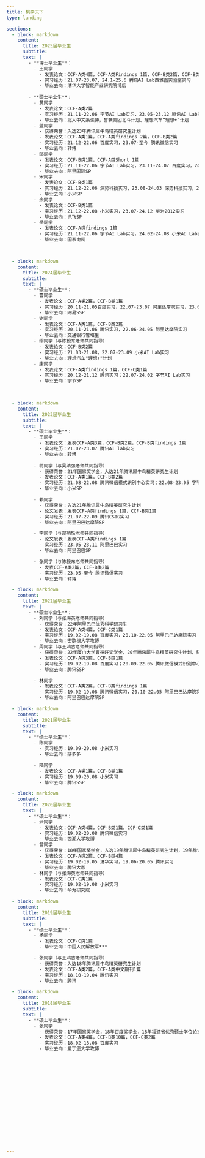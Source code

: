 ```yaml
---
title: 桃李天下
type: landing

sections:
  - block: markdown
    content:
      title: 2025届毕业生
      subtitle:
      text: |
        - **博士毕业生**：
          - 王同学
            - 发表论文：CCF-A类4篇，CCF-A类Findings 1篇，CCF-B类2篇，CCF-B类Findings 1篇
            - 实习经历：21.07-23.07、24.1-25.6 腾讯AI Lab西雅图实验室实习
            - 毕业去向：清华大学智能产业研究院博后
         
        - **硕士毕业生**：
          - 黄同学
            - 发表论文：CCF-A类2篇
            - 实习经历：21.11-22.06 字节AI Lab实习，23.05-23.12 腾讯AI Lab实习，24.03-25.04 vivo实习
            - 毕业去向：北大中文系读博，曾获美团北斗计划、理想汽车“理想+”计划
          - 蓝同学
            - 获得荣誉：入选23年腾讯犀牛鸟精英研究生计划
            - 发表论文：CCF-A类1篇，CCF-A类findings 2篇，CCF-B类2篇
            - 实习经历：21.12-22.06 百度实习，23.07-至今 腾讯微信实习
            - 毕业去向：转博
          - 邵同学
            - 发表论文：CCF-B类1篇，CCF-A类Short 1篇
            - 实习经历：21.11-22.06 字节AI Lab实习，23.11-24.07 百度实习，24.07-24.12 阿里国际实习
            - 毕业去向：阿里国际SP
          - 宋同学
            - 发表论文：CCF-B类1篇
            - 实习经历：21.12-22.06 深势科技实习，23.08-24.03 深势科技实习，24.03-24.12 小米AI Lab实习
            - 毕业去向：小米SP
          - 余同学
            - 发表论文：CCF-B类1篇
            - 实习经历：21.12-22.08 小米实习，23.07-24.12 华为2012实习
            - 毕业去向：讯飞SP
          - 岳同学
            - 发表论文：CCF-A类findings 1篇
            - 实习经历：21.11-22.06 字节AI Lab实习，24.02-24.08 小米AI Lab实习
            - 毕业去向：国家电网



  - block: markdown
    content:
      title: 2024届毕业生
      subtitle:
      text: |
        - **硕士毕业生**：
          - 曹同学
            - 发表论文：CCF-A类2篇，CCF-B类1篇
            - 实习经历：20.11-21.05百度实习，22.07-23.07 阿里达摩院实习，23.07-24.02 字节跳动实习
            - 毕业去向：网易SSP
          - 谢同学
            - 发表论文：CCF-A类1篇，CCF-B类2篇
            - 实习经历：20.11-21.06 腾讯实习，22.06-24.05 阿里达摩院实习
            - 毕业去向：交通银行管培生
          - 缪同学（与陈毅东老师共同指导）
            - 发表论文：CCF-B类2篇
            - 实习经历：21.03-21.08，22.07-23.09 小米AI Lab实习
            - 毕业去向：理想汽车"理想+"计划
          - 康同学
            - 发表论文：CCF-A类findings 1篇，CCF-C类1篇
            - 实习经历：20.12-21.12 腾讯实习；22.07-24.02 字节AI Lab实习
            - 毕业去向：字节SP
        


  - block: markdown
    content:
      title: 2023届毕业生
      subtitle:
      text: |
        - **硕士毕业生**：
          - 王同学
            - 发表论文：发表CCF-A类3篇，CCF-B类2篇，CCF-B类findings 1篇
            - 实习经历：21.07-23.07 腾讯AI lab实习
            - 毕业去向：转博
        
          - 蒋同学（与吴清强老师共同指导）
            - 获得荣誉：21年国家奖学金，入选21年腾讯犀牛鸟精英研究生计划
            - 发表论文：CCF-A类1篇，CCF-B类2篇
            - 实习经历：21.08-22.08 腾讯微信模式识别中心实习；22.08-23.05 字节跳动AI Lab实习
            - 毕业去向：小米SP

          - 赖同学
            - 获得荣誉：入选21年腾讯犀牛鸟精英研究生计划
            - 论文发表：发表CCF-A类findings 1篇，CCF-B类1篇
            - 实习经历：21.07-22.09 腾讯CSIG实习
            - 毕业去向：阿里巴巴达摩院SP

          - 李同学（与郑旭玲老师共同指导）
            - 论文发表：发表CCF-A类findings 1篇
            - 实习经历：23.05-23.11 阿里巴巴实习
            - 毕业去向：阿里巴巴SP

          - 张同学（与陈毅东老师共同指导）
            - 发表CCF-A类2篇，CCF-B类2篇
            - 实习经历：23.05-至今 腾讯微信实习
            - 毕业去向：转博

  - block: markdown
    content:
      title: 2022届毕业生
      text: |
        - **硕士毕业生**：
          - 刘同学（与张海英老师共同指导）
            - 获得荣誉：22年阿里巴巴优秀科学研习生
            - 发表论文：CCF-A类4篇，CCF-C类1篇
            - 实习经历：19.02-19.08 百度实习，20.10-22.05 阿里巴巴达摩院实习
            - 毕业去向：密歇根大学攻博
          - 周同学（与王鸿吉老师共同指导）
            - 获得荣誉：22年厦门大学曹德旺奖学金，20年腾讯犀牛鸟精英研究生计划，获20年腾讯犀牛鸟精英研究生计划突破进取奖
            - 发表论文：CCF-A类3篇，CCF-B类1篇
            - 实习经历：19.02-19.08 百度实习；20.09-22.05 腾讯微信模式识别中心实习
            - 毕业去向：腾讯SSP

          - 林同学
            - 发表论文：CCF-A类2篇，CCF-B类findings 1篇
            - 实习经历：19.02-19.08 腾讯微信实习，20.10-22.05 阿里巴巴达摩院实习
            - 毕业去向：阿里巴巴达摩院SP

  - block: markdown
    content:
      title: 2021届毕业生
      subtitle:
      text: |
        - **硕士毕业生**：
          - 陈同学
            - 实习经历：19.09-20.08 小米实习
            - 毕业去向：拼多多

          - 陆同学
            - 发表论文：CCF-A类1篇，CCF-B类1篇
            - 实习经历：19.09-20.08 小米实习
            - 毕业去向：腾讯SSP

  - block: markdown
    content:
      title: 2020届毕业生
      text: |
        - **硕士毕业生**：
          - 尹同学
            - 发表论文：CCF-A类4篇，CCF-B类1篇，CCF-C类1篇
            - 实习经历：19.02-20.08 腾讯微信实习
            - 毕业去向：西湖大学攻博
          - 曾同学
            - 获得荣誉：18年国家奖学金，入选19年腾讯犀牛鸟精英研究生计划，19年腾讯犀牛鸟精英研究生计划三等奖学金，20年厦门大学吴宣恭奖学金
            - 发表论文：CCF-A类2篇，CCF-B类4篇
            - 实习经历：19.02-19.05 清华实习，19.06-20.05 腾讯实习
            - 毕业去向：腾讯大咖
          - 林同学（与张海英老师共同指导）
            - 发表论文：CCF-C类1篇
            - 实习经历：19.02-19.08 小米实习
            - 毕业去向：华为研究院

  - block: markdown
    content:
      title: 2019届毕业生
      subtitle:
      text: |
        - **硕士毕业生**：
          - 杨同学
            - 发表论文：CCF-C类1篇
            - 毕业去向：中国人民解放军***

          - 张同学（与王鸿吉老师共同指导）
            - 获得荣誉：入选18年腾讯犀牛鸟精英研究生计划
            - 发表论文：CCF-A类2篇，CCF-A类中文期刊1篇
            - 实习经历：18.10-19.04 腾讯实习
            - 毕业去向：腾讯

  - block: markdown
    content:
      title: 2018届毕业生
      subtitle:
      text: |
        - **硕士毕业生**：
          - 张同学
            - 获得荣誉：17年国家奖学金，18年百度奖学金，18年福建省优秀硕士学位论文
            - 发表论文：CCF-A类4篇，CCF-B类10篇，CCF-C类2篇
            - 实习经历：18.02-18.08 百度实习
            - 毕业去向：爱丁堡大学攻博

        
















---
```

